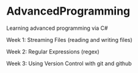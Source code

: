 # AdvancedProgramming
Learning advanced programming via C#

Week 1: Streaming Files (reading and writing files) 

Week 2: Regular Expressions (regex)

Week 3: Using Version Control with git and github
